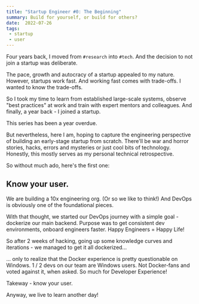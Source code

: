 ```yaml
---
title: "Startup Engineer #0: The Beginning"
summary: Build for yourself, or build for others?
date:  2022-07-26
tags:
 - startup
 - user
---
```


Four years back, I moved from `#research` into `#tech`. And the decision to not join a startup was deliberate. 

The pace, growth and autocracy of a startup appealed to my nature. However, startups work fast. And working fast comes with trade-offs. I wanted to know the trade-offs. 

So I took my time to learn from established large-scale systems, observe "best practices" at work and train with expert mentors and colleagues. And finally, a year back - I joined a startup. 

This series has been a year overdue. 

But nevertheless, here I am, hoping to capture the engineering perspective of building an early-stage startup from scratch. There'll be war and horror stories, hacks, errors and mysteries or just cool bits of technology. Honestly, this mostly serves as my personal technical retrospective. 

So without much ado, here's the first one: 


## Know your user.

We are building a 10x engineering org. (Or so we like to think!)
And DevOps is obviously one of the foundational pieces. 


With that thought, we started our DevOps journey with a simple goal - dockerize our main backend. Purpose was to get consistent dev environments, onboard engineers faster. Happy Engineers = Happy Life!


So after 2 weeks of hacking, going up some knowledge curves and iterations - we managed to get it all dockerized... 


... only to realize that the Docker experience is pretty questionable on Windows. 1 / 2 devs on our team are Windows users. Not Docker-fans and voted against it, when asked. So much for Developer Experience! 


Takeway - know your user.


Anyway, we live to learn another day! 


